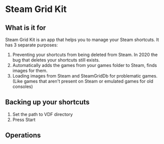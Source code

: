 Steam Grid Kit
==================================================

What is it for
--------------------------------------

Steam Grid Kit is an app that helps you to manage your Steam shortcuts. It has 3 separate purposes:

1. Preventing your shortcuts from being deleted from Steam. In 2020 the bug that deletes your shortcuts still exists.
2. Automatically adds the games from your games folder to Steam, finds images for them.
3. Loading images from Steam and SteamGridDb for problematic games. (Like games that aren't present on Steam or emulated games for old consoles)


Backing up your shortcuts
--------------------------------------

1. Set the path to VDF directory
2. Press Start


Operations
----------------

